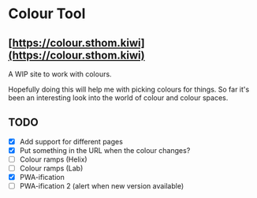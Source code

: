 # Colour Tool

## [https://colour.sthom.kiwi](https://colour.sthom.kiwi)

A WIP site to work with colours.

Hopefully doing this will help me with picking colours for things. So far it's been an interesting look into the world of colour and colour spaces.

## TODO

* [x] Add support for different pages
* [x] Put something in the URL when the colour changes?
* [ ] Colour ramps (Helix)
* [ ] Colour ramps (Lab)
* [x] PWA-ification
* [ ] PWA-ification 2 (alert when new version available)
